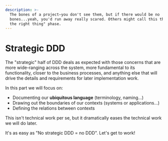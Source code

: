 ```yaml
---
description: >-
  The bones of a project—you don't see them, but if there would be no
  bones...yeah, you'd run away really scared. Others might call this the "Doing
  the right thing" phase.
---
```


# Strategic DDD

The "strategic" half of DDD deals as expected with those concerns that are more wide-ranging across the system, more fundamental to its functionality, closer to the business processes, and anything else that will drive the details and requirements for later implementation work.

In this part we will focus on:

- Documenting our **ubiquitous language** (terminology, naming...)
- Drawing out the boundaries of our contexts (systems or applications...)
- Defining the relations between contexts

This isn't technical work per se, but it dramatically eases the technical work we will do later.

It's as easy as "No strategic DDD = no DDD". Let's get to work!

